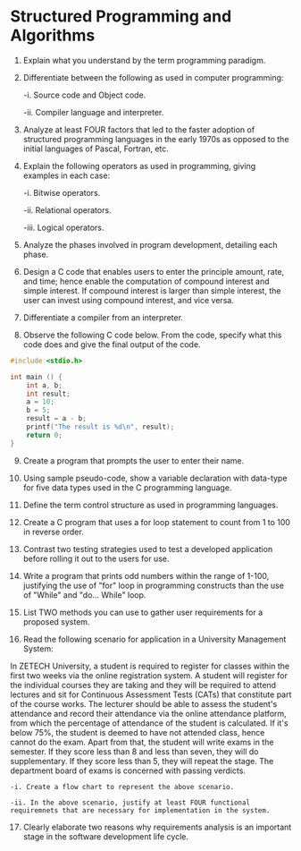﻿# Structured Programming and Algorithms

1. Explain what you understand by the term programming paradigm.

2. Differentiate between the following as used in computer programming:

   -i. Source code and Object code.

   -ii. Compiler language and interpreter.

3. Analyze at least FOUR factors that led to the faster adoption of structured programming languages in the early 1970s as opposed to the initial languages of Pascal, Fortran, etc.

4. Explain the following operators as used in programming, giving examples in each case:

   -i. Bitwise operators.

   -ii. Relational operators.

   -iii. Logical operators.

5. Analyze the phases involved in program development, detailing each phase.

6. Design a C code that enables users to enter the principle amount, rate, and time; hence enable the computation of compound interest and simple interest. If compound interest is larger than simple interest, the user can invest using compound interest, and vice versa.

7. Differentiate a compiler from an interpreter.

8. Observe the following C code below. From the code, specify what this code does and give the final output of the code.

```c
#include <stdio.h>

int main () {
    int a, b;
    int result;
    a = 10;
    b = 5;
    result = a - b;
    printf("The result is %d\n", result);
    return 0;
}
```

9. Create a program that prompts the user to enter their name.

10. Using sample pseudo-code, show a variable declaration with data-type for five data types used in the C programming language.
11. Define the term control structure as used in programming languages.

12. Create a C program that uses a for loop statement to count from 1 to 100 in reverse order.

13. Contrast two testing strategies used to test a developed application before rolling it out to the users for use.

14. Write a program that prints odd numbers within the range of 1-100, justifying the use of "for" loop in programming constructs than the use of "While" and "do... While" loop.

15. List TWO methods you can use to gather user requirements for a proposed system.

16. Read the following scenario for application in a University Management System:

In ZETECH University, a student is required to register for classes within the first two weeks via the online registration system. A student will register for the individual courses they are taking and they will be required to attend lectures and sit for Continuous Assessment Tests (CATs) that constitute part of the course works. The lecturer should be able to assess the student's attendance and record their attendance via the online attendance platform, from which the percentage of attendance of the student is calculated. If it's below 75%, the student is deemed to have not attended class, hence cannot do the exam. Apart from that, the student will write exams in the semester. If they score less than 8 and less than seven, they will do supplementary. If they score less than 5, they will repeat the stage.
The department board of exams is concerned with passing verdicts.

    -i. Create a flow chart to represent the above scenario.

    -ii. In the above scenario, justify at least FOUR functional requiremnets that are necessary for implementation in the system.

17. Clearly elaborate two reasons why requirements analysis is an important stage in the software development life cycle.
